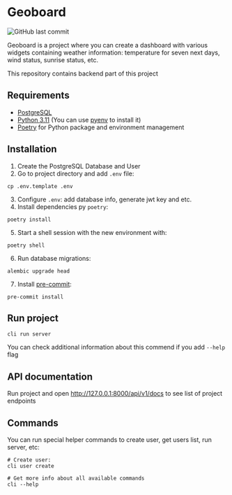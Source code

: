 # Geoboard

![GitHub last commit](https://img.shields.io/github/last-commit/esutoru/geoboard)

Geoboard is a project where you can create a dashboard with various widgets containing weather 
information: temperature for seven next days, wind status, sunrise status, etc.

This repository contains backend part of this project

## Requirements

* [PostgreSQL](https://www.postgresql.org/)
* [Python 3.11](https://www.python.org/) (You can use [pyenv](https://github.com/pyenv/pyenv) 
to install it)
* [Poetry](https://python-poetry.org/) for Python package and environment management

## Installation

1. Create the PostgreSQL Database and User
2. Go to project directory and add `.env` file:
```
cp .env.template .env
```
3. Configure `.env`: add database info, generate jwt key and etc.
4. Install dependencies py `poetry`:
```
poetry install
```
5. Start a shell session with the new environment with:
```
poetry shell
```
6. Run database migrations:
```
alembic upgrade head
```
7. Install [pre-commit](https://pre-commit.com/):
```
pre-commit install
```

## Run project
```
cli run server
```
You can check additional information about this commend if you add `--help` flag

## API documentation

Run project and open http://127.0.0.1:8000/api/v1/docs to see list of project endpoints

## Commands

You can run special helper commands to create user, get users list, run server, etc:
```
# Create user:
cli user create

# Get more info about all available commands
cli --help
```
